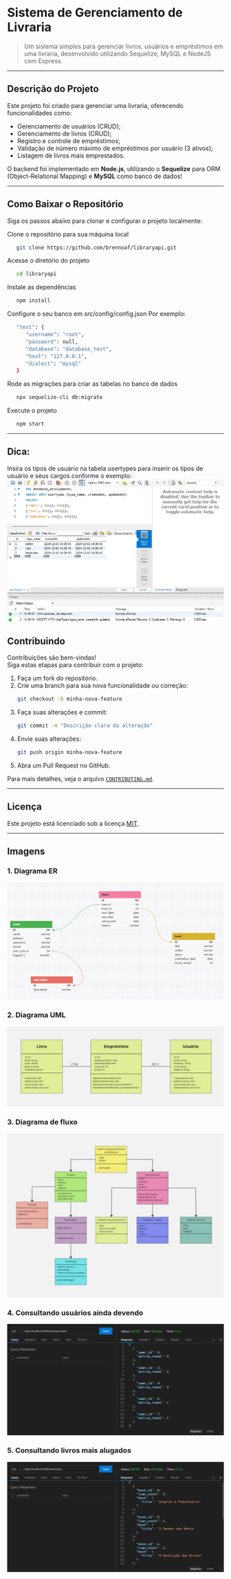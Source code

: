 # Sistema de Gerenciamento de Livraria

> Um sistema simples para gerenciar livros, usuários e empréstimos em uma livraria, desenvolvido utilizando Sequelize, MySQL e NodeJS com Express.

---

## Descrição do Projeto

Este projeto foi criado para gerenciar uma livraria, oferecendo funcionalidades como:

- Gerenciamento de usuários (CRUD);
- Gerenciamento de livros (CRUD);
- Registro e controle de empréstimos;
- Validação de número máximo de empréstimos por usuário (3 ativos);
- Listagem de livros mais emprestados.

O backend foi implementado em **Node.js**, utilizando o **Sequelize** para ORM (Object-Relational Mapping) e **MySQL** como banco de dados!

---

## Como Baixar o Repositório

Siga os passos abaixo para clonar e configurar o projeto localmente:

Clone o repositório para sua máquina local
```bash
   git clone https://github.com/brennoaf/libraryapi.git
```

Acesse o diretório do projeto
```bash
   cd libraryapi
```

Instale as dependências
```bash
   npm install
```

Configure o seu banco em src/config/config.json
Por exemplo:
```bash
   "test": {
      "username": "root",
      "password": null,
      "database": "database_test",
      "host": "127.0.0.1",
      "dialect": "mysql"
   }
```

Rode as migrações para criar as tabelas no banco de dados
```bash
   npx sequelize-cli db:migrate
```

Execute o projeto
```bash
   npm start
```

---

## Dica:
Insira os tipos de usuário na tabela usertypes para inserir os tipos de usuário e seus cargos conforme o exemplo:
![Configurando tipo de usuário](./src/librarydocs/tips/setting_usertypes.jpg)


## Contribuindo

Contribuições são bem-vindas!  
Siga estas etapas para contribuir com o projeto:

1. Faça um fork do repositório.
2. Crie uma branch para sua nova funcionalidade ou correção:
   ```bash
   git checkout -b minha-nova-feature
   ```
3. Faça suas alterações e commit:
   ```bash
   git commit -m "Descrição clara da alteração"
   ```
4. Envie suas alterações:
   ```bash
   git push origin minha-nova-feature
   ```
5. Abra um Pull Request no GitHub.

Para mais detalhes, veja o arquivo [`CONTRIBUTING.md`](./CONTRIBUTING.md).

---

## Licença

Este projeto está licenciado sob a licença [MIT](./LICENSE).

---

## Imagens

### 1. Diagrama ER
![Diagrama ER](./src/librarydocs/models/classes/er_diagram.jpg)

### 2. Diagrama UML
![Diagrama UML](./src/librarydocs/models/classes/uml_diagram.jpeg)

### 3. Diagrama de fluxo
![Diagrama de Fluxo](./src/librarydocs/models/classes/flow_diagram.jpeg)

### 4. Consultando usuários ainda devendo
![Listagem de Empréstimos Pendentes](./src/librarydocs/usecases/consult_pendents.jpeg)

### 5. Consultando livros mais alugados
![Listagem de Livros Mais Alugados](./src/librarydocs/usecases/rank_books.jpeg)

